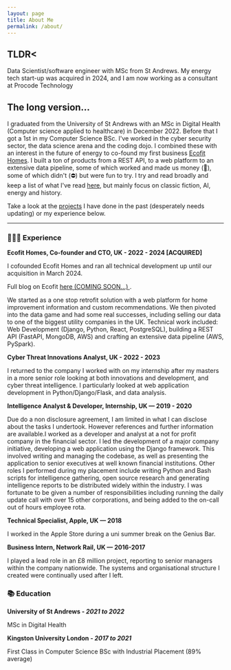 ```yaml
---
layout: page
title: About Me
permalink: /about/
---
```

## TLDR<

Data Scientist/software engineer with MSc from St Andrews. My energy tech start-up was acquired in 2024, and I am now working as a consultant at Procode Technology

## The long version...
I graduated from the University of St Andrews with an MSc in Digital Health (Computer science applied to healthcare) in December 2022. Before that I got a 1st in my Computer Science BSc. I've worked in the cyber security sector, the data science arena and the coding dojo. I combined these with an interest in the future of energy to co-found my first business <a href="www.ecofithomes.com">Ecofit Homes</a>. I built a ton of products from a REST API, to a web platform to an extensive data pipeline, some of which worked and made us money (🎉), some of which didn't (⛔️) but were fun to try. I try and read broadly and keep a list of what I've read <a href="/books">here</a>, but mainly focus on classic fiction, AI, energy and history.

Take a look at the <a href="/projects/">projects</a> I have done in the past (desperately needs updating) or my experience below.
 
___

### 👨🏼‍💻 Experience

**Ecofit Homes, Co-founder and CTO, UK - 2022 - 2024 [ACQUIRED]**

I cofounded Ecofit Homes and ran all technical development up until our acquisition in March 2024. 

Full blog on Ecofit <a href=""> here (COMING SOON...) </a>.

We started as a one stop retrofit solution with a web platform for home improvement information and custom recommendations. We then pivoted into the data game and had some real successes, including selling our data to one of the biggest utility companies in the UK. Technical work included: Web Development (Django, Python, React, PostgreSQL), building a REST API (FastAPI, MongoDB, AWS) and crafting an extensive data pipeline (AWS, PySpark).

**Cyber Threat Innovations Analyst, UK - 2022 - 2023**

I returned to the company I worked with on my internship after my masters in a more senior role looking at both innovations and development, and cyber threat intelligence. I particularly looked at web application development in Python/Django/Flask, and data analysis.


**Intelligence Analyst & Developer, Internship, UK — 2019 - 2020**

Due do a non disclosure agreement, I am limited in what I can disclose about the tasks I undertook. However references and
further information are available.I worked as a developer and analyst at a not for profit company in the financial sector. I led the
development of a major company initiative, developing a web application using the Django framework. This involved writing and
managing the codebase, as well as presenting the application to senior executives at well known financial institutions. Other roles I
performed during my placement include writing Python and Bash scripts for intelligence gathering, open source research and
generating intelligence reports to be distributed widely within the industry. I was fortunate to be given a number of responsibilities
including running the daily update call with over 15 other corporations, and being added to the on-call out of hours employee rota.

**Technical Specialist, Apple, UK — 2018**

I worked in the Apple Store during a uni summer break on the Genius Bar.

**Business Intern, Network Rail, UK — 2016-2017**

I played a lead role in an £8 million project, reporting to senior managers within the company nationwide. The systems and
organisational structure I created were continually used after I left.


### 📚 Education

**University of St Andrews - <i>2021 to 2022</i>**

MSc in Digital Health

**Kingston University London - <i>2017 to 2021</i>**

First Class in Computer Science BSc with Industrial Placement (89% average)
